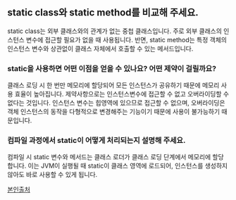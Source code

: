 ## static class와 static method를 비교해 주세요.

static class는 외부 클래스와의 관계가 없는 중첩 클래스입니다. 주로 외부 클래스의 인스턴스 변수에 접근할 필요가 없을 때 사용됩니다. 반면, static method는 특정 객체의 인스턴스 변수와 상관없이 클래스 자체에서 호출할 수 있는 메서드입니다.

### static을 사용하면 어떤 이점을 얻을 수 있나요? 어떤 제약이 걸릴까요?

클래스 로딩 시 한 번만 메모리에 할당되어 모든 인스턴스가 공유하기 때문에 메모리 사용 효율이 높아집니다. 제약사항으로는 인스턴스변수에 접근할 수 없고 오버라이딩할 수 없다는 것입니다. 인스턴스 변수는 힙영역에 있으므로 접근할 수 없으며, 오버라이딩은 객체 인스턴스의 동작을 다형적으로 변경해주는 기능이기 때문에 사용이 불가능하기 때문입니다. 

### 컴파일 과정에서 static이 어떻게 처리되는지 설명해 주세요.

컴파일 시 static 변수와 메서드는 클래스 로더가 클래스 로딩 단계에서 메모리에 할당합니다. 이는 JVM이 실행될 때 static이 클래스 영역에 로드되어, 인스턴스를 생성하지 않아도 바로 사용할 수 있게 됩니다.

[본인출처](https://velog.io/@sin_0/Java-static%EC%9D%B4%EB%9E%80)
